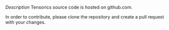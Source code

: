*Description*
Tensorics source code is hosted on github.com.

In order to contribute, please clone the repository and create a pull request with your changes.
